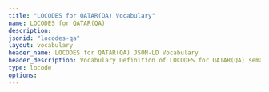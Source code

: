 ```yaml
---
title: "LOCODES for QATAR(QA) Vocabulary"
name: LOCODES for QATAR(QA) 
description: 
jsonid: "locodes-qa"
layout: vocabulary
header_name: LOCODES for QATAR(QA) JSON-LD Vocabulary
header_description: Vocabulary Definition of LOCODES for QATAR(QA) semantics in HTML format. JSON-LD format is available at [locodes-qa.jsonld](/vocabulary/locodes-qa.jsonld)
type: locode
options:
---
```


